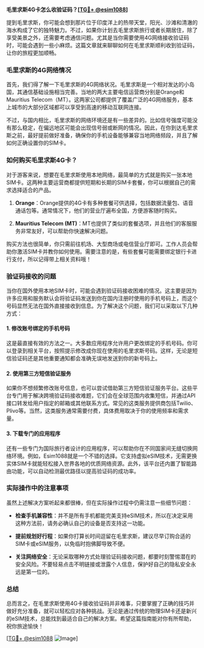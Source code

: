 **毛里求斯4G卡怎么收验证码？[[TG💪+ @esim1088](https://t.me/s/esim1088)]**

提到毛里求斯，你可能会想到那片位于印度洋上的热带天堂，阳光、沙滩和清澈的海水构成了它的独特魅力。不过，如果你计划去毛里求斯旅行或者长期居住，除了享受美景之外，还需要考虑通信问题。尤其是当你需要使用4G网络接收验证码时，可能会遇到一些小麻烦。这篇文章就来聊聊如何在毛里求斯顺利收到验证码，让你的旅程更加顺畅。

### 毛里求斯的4G网络情况

首先，我们得了解一下毛里求斯的4G网络状况。毛里求斯是一个相对发达的小岛国，其通信基础设施相当完善。当地的两大主要电信运营商分别是Orange和Mauritius Telecom（MT）。这两家公司都提供了覆盖广泛的4G网络服务，基本上城市的大部分区域都可以享受到高速的移动互联网连接。

不过，与国内相比，毛里求斯的网络环境还是有一些差异的。比如信号强度可能没有那么稳定，在偏远地区可能会出现信号弱或断网的情况。因此，在你到达毛里求斯之前，最好提前做好准备，确保你的手机设备能够兼容当地网络频段，并且了解如何正确设置你的SIM卡。

### 如何购买毛里求斯4G卡？

对于游客来说，想要在毛里求斯使用本地网络，最简单的方式就是购买一张本地SIM卡。这两种主要运营商都提供短期和长期的SIM卡套餐，你可以根据自己的需求选择适合的产品。

1. **Orange**：Orange提供的4G卡有多种套餐可供选择，包括数据流量包、语音通话包等。通常情况下，他们的营业厅遍布全国，方便游客随时购买。
   
2. **Mauritius Telecom (MT)**：MT也提供了类似的套餐选项，并且他们的客服服务非常友好，可以帮助你快速解决问题。

购买方法也很简单，你只需前往机场、大型商场或电信营业厅即可。工作人员会帮助你激活SIM卡并教你如何使用。需要注意的是，有些套餐可能需要绑定银行卡进行支付，所以记得带上相关资料哦！

### 验证码接收的问题

当你在国外使用本地SIM卡时，可能会遇到验证码接收困难的情况。这主要是因为许多应用和服务默认会将验证码发送到你在国内注册时使用的手机号码上，而这个号码显然无法在国外直接接收到信息。为了解决这个问题，我们可以采取以下几种方式：

#### 1. 修改账号绑定的手机号码

这是最直接有效的方法之一。大多数应用程序允许用户更改绑定的手机号码。你可以登录到相关平台，按照提示修改成你现在使用的毛里求斯号码。这样，无论是短信验证码还是其他重要通知都会准确无误地发送到你的新号码上。

#### 2. 使用第三方短信验证服务

如果你不想频繁修改账号信息，也可以尝试借助第三方短信验证服务平台。这些平台专门用于解决跨境验证码接收难题，它们会在全球范围内收集短信，并通过API接口转发给用户指定的邮箱或其他联系方式。常见的这类服务提供商包括Twilio、Plivo等。当然，这类服务通常需要付费，具体费用取决于你的使用频率和需求量。

#### 3. 下载专门的应用程序

还有一些专门为国际旅行者设计的应用程序，可以帮助你在不同国家间无缝切换网络环境。例如，Esim1088就是一个不错的选择。它支持虚拟eSIM技术，无需更换实体SIM卡就能轻松接入世界各地的优质网络资源。此外，该平台还内置了智能路由功能，可以自动检测最优路径以提高验证码的成功率。

### 实际操作中的注意事项

虽然上述解决方案听起来都很棒，但在实际操作过程中仍需注意一些细节问题：

- **检查手机兼容性**：并不是所有手机都能完美支持eSIM技术，所以在决定采用这种方法前，请务必确认自己的设备是否支持这一功能。
  
- **提前规划好行程**：如果你打算长时间逗留在毛里求斯，建议尽早订购合适的SIM卡或eSIM服务，以免临时抱佛脚导致不便。

- **关注网络安全**：无论采取哪种方式处理验证码接收问题，都要时刻警惕潜在的安全风险。不要轻易点击不明链接或泄露个人信息，保护好自己的隐私安全永远是第一位的。

### 总结

总而言之，在毛里求斯使用4G卡接收验证码并非难事，只要掌握了正确的技巧并做好充分准备，就可以轻松应对各种挑战。无论是通过传统的物理SIM卡还是新兴的eSIM技术，总能找到最适合自己的解决方案。希望这篇指南能对你有所帮助，祝你旅途愉快！

[[TG💪+ @esim1088](https://t.me/s/esim1088) ![Image](https://i.postimg.cc/4NQfJmqS/Snipaste-2025-05-13-00-14-12.png)]